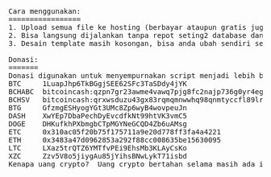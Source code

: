 <pre>
Cara menggunakan:
=================
1. Upload semua file ke hosting (berbayar ataupun gratis juga bisa)
2. Bisa langsung dijalankan tanpa repot seting2 database dan sebagainya
3. Desain template masih kosongan, bisa anda ubah sendiri sesuai selera

Donasi:
=======
Donasi digunakan untuk menyempurnakan script menjadi lebih baik. Donasi bisa dikirim ke uang crypto:
BTC 	1LuapJhp6TkBGgjSEE62SFc3TaSDdy4jYK
BCHABC 	bitcoincash:qzpn7gr23awme4vawq7pjg8fc2najp736g0yr4eg0q
BCHSV 	bitcoincash:qrxwsduzu43gx83rqmqmnwwhq98qnmtyccfl89lr2p
BTG 	GfzmgESHyogYGt3UMc8Zp6wyB4wovpeuJn
DASH 	XwYEp7DbaPechDyEvcdfkNt99htVK3vmC5
DOGE 	DHKufkhPXbmgbCTpMGYNeGCQD4Zb6uAMsg
ETC 	0x310ac05f20b75f175711a9e20d778ff3fa4a4221
ETH 	0x3483a47d0962853a292f88cc008635be15630095
LTC 	LXaz5trQTZ6YMTfvPEi9EhsMb3KLAyCsKo
XZC 	Zzv5V8o5jiygAu85jYihsBNwLykT71isbd
Kenapa uang crypto?  Uang crypto bertahan selama masih ada internet
</pre>
